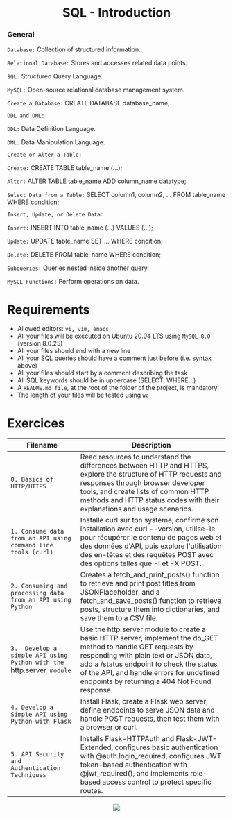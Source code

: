 <div align= "center">
  <h1>SQL - Introduction</h1>
</div>

### General
`Database:` Collection of structured information.

`Relational Database:` Stores and accesses related data points.

`SQL:` Structured Query Language.

`MySQL:` Open-source relational database management system.

`Create a Database:` CREATE DATABASE database_name;

`DDL and DML:`

`DDL:` Data Definition Language.

`DML:` Data Manipulation Language.

`Create or Alter a Table:`

`Create:` CREATE TABLE table_name (...);

`Alter:` ALTER TABLE table_name ADD column_name datatype;

`Select Data from a Table:` SELECT column1, column2, ... FROM table_name WHERE condition;

`Insert, Update, or Delete Data:`

`Insert:` INSERT INTO table_name (...) VALUES (...);

`Update:` UPDATE table_name SET ... WHERE condition;

`Delete:` DELETE FROM table_name WHERE condition;

`Subqueries:` Queries nested inside another query.

`MySQL Functions:` Perform operations on data.

# Requirements

- Allowed editors: `vi, vim, emacs`
- All your files will be executed on Ubuntu 20.04 LTS using `MySQL 8.0` (version 8.0.25)
- All your files should end with a new line
- All your SQL queries should have a comment just before (i.e. syntax above)
- All your files should start by a comment describing the task
- All SQL keywords should be in uppercase (SELECT, WHERE…)
- A `README.md file`, at the root of the folder of the project, is mandatory
- The length of your files will be tested using `wc`

# Exercices

| Filename | Description |
| -------- | ----------- |
| `0. Basics of HTTP/HTTPS` | Read resources to understand the differences between HTTP and HTTPS, explore the structure of HTTP requests and responses through browser developer tools, and create lists of common HTTP methods and HTTP status codes with their explanations and usage scenarios.|
| `1. Consume data from an API using command line tools (curl)` | Installe curl sur ton système, confirme son installation avec curl --version, utilise-le pour récupérer le contenu de pages web et des données d'API, puis explore l'utilisation des en-têtes et des requêtes POST avec des options telles que -I et -X POST.|
| `2. Consuming and processing data from an API using Python` | Creates a fetch_and_print_posts() function to retrieve and print post titles from JSONPlaceholder, and a fetch_and_save_posts() function to retrieve posts, structure them into dictionaries, and save them to a CSV file.|
| `3.  Develop a simple API using Python with the `http.server` module` |Use the http.server module to create a basic HTTP server, implement the do_GET method to handle GET requests by responding with plain text or JSON data, add a /status endpoint to check the status of the API, and handle errors for undefined endpoints by returning a 404 Not Found response.|
| `4. Develop a Simple API using Python with Flask` | Install Flask, create a Flask web server, define endpoints to serve JSON data and handle POST requests, then test them with a browser or curl.|
| `5. API Security and Authentication Techniques` | Installs Flask-HTTPAuth and Flask-JWT-Extended, configures basic authentication with @auth.login_required, configures JWT token-based authentication with @jwt_required(), and implements role-based access control to protect specific routes.|



<p align="center">
  <img src="https://i.imgur.com/J1oVLId.jpeg" name="logo Holberton"/>
</p>
